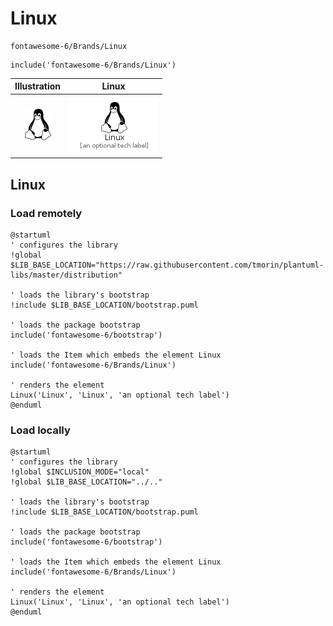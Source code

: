 # Linux


```text
fontawesome-6/Brands/Linux
```

```text
include('fontawesome-6/Brands/Linux')
```



| Illustration | Linux |
| :---: | :---: |
| ![illustration for Illustration](../../fontawesome-6/Brands/Linux.png) | ![illustration for Linux](../../fontawesome-6/Brands/Linux.Local.png) |




## Linux

### Load remotely
```plantuml
@startuml
' configures the library
!global $LIB_BASE_LOCATION="https://raw.githubusercontent.com/tmorin/plantuml-libs/master/distribution"

' loads the library's bootstrap
!include $LIB_BASE_LOCATION/bootstrap.puml

' loads the package bootstrap
include('fontawesome-6/bootstrap')

' loads the Item which embeds the element Linux
include('fontawesome-6/Brands/Linux')

' renders the element
Linux('Linux', 'Linux', 'an optional tech label')
@enduml
```

### Load locally
```plantuml
@startuml
' configures the library
!global $INCLUSION_MODE="local"
!global $LIB_BASE_LOCATION="../.."

' loads the library's bootstrap
!include $LIB_BASE_LOCATION/bootstrap.puml

' loads the package bootstrap
include('fontawesome-6/bootstrap')

' loads the Item which embeds the element Linux
include('fontawesome-6/Brands/Linux')

' renders the element
Linux('Linux', 'Linux', 'an optional tech label')
@enduml
```

